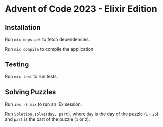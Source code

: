 # Advent of Code 2023 - Elixir Edition

## Installation

Run `mix deps.get` to fetch dependencies.

Run `mix compile` to compile the application.

## Testing

Run `mix test` to run tests.

## Solving Puzzles

Run `iex -S mix` to run an IEx session.

Run `Solution.solve(day, part)`, where `day` is the day of the puzzle (`1` -
`25`) and `part` is the part of the puzzle (`1` or `2`).
